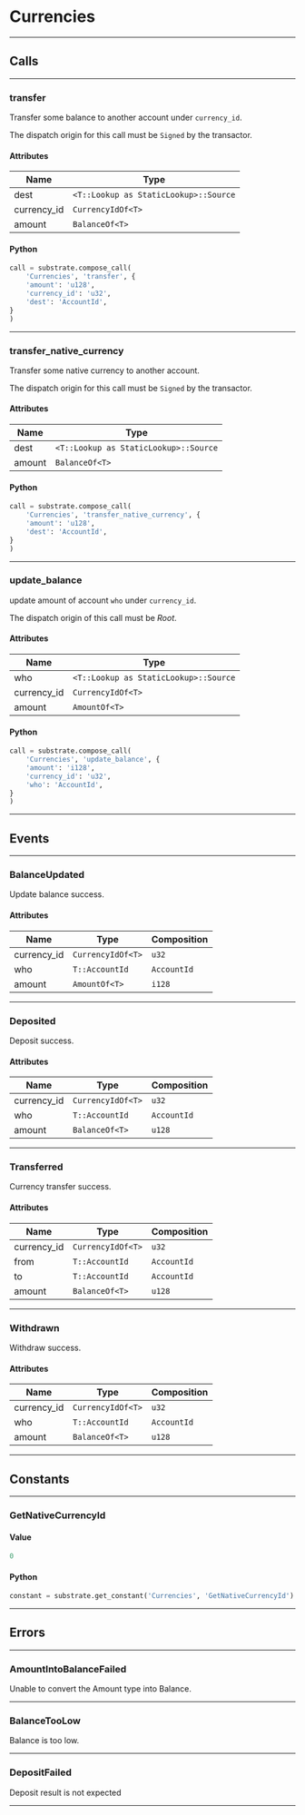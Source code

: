 
# Currencies

---------
## Calls

---------
### transfer
Transfer some balance to another account under `currency_id`.

The dispatch origin for this call must be `Signed` by the
transactor.
#### Attributes
| Name | Type |
| -------- | -------- | 
| dest | `<T::Lookup as StaticLookup>::Source` | 
| currency_id | `CurrencyIdOf<T>` | 
| amount | `BalanceOf<T>` | 

#### Python
```python
call = substrate.compose_call(
    'Currencies', 'transfer', {
    'amount': 'u128',
    'currency_id': 'u32',
    'dest': 'AccountId',
}
)
```

---------
### transfer_native_currency
Transfer some native currency to another account.

The dispatch origin for this call must be `Signed` by the
transactor.
#### Attributes
| Name | Type |
| -------- | -------- | 
| dest | `<T::Lookup as StaticLookup>::Source` | 
| amount | `BalanceOf<T>` | 

#### Python
```python
call = substrate.compose_call(
    'Currencies', 'transfer_native_currency', {
    'amount': 'u128',
    'dest': 'AccountId',
}
)
```

---------
### update_balance
update amount of account `who` under `currency_id`.

The dispatch origin of this call must be _Root_.
#### Attributes
| Name | Type |
| -------- | -------- | 
| who | `<T::Lookup as StaticLookup>::Source` | 
| currency_id | `CurrencyIdOf<T>` | 
| amount | `AmountOf<T>` | 

#### Python
```python
call = substrate.compose_call(
    'Currencies', 'update_balance', {
    'amount': 'i128',
    'currency_id': 'u32',
    'who': 'AccountId',
}
)
```

---------
## Events

---------
### BalanceUpdated
Update balance success.
#### Attributes
| Name | Type | Composition
| -------- | -------- | -------- |
| currency_id | `CurrencyIdOf<T>` | ```u32```
| who | `T::AccountId` | ```AccountId```
| amount | `AmountOf<T>` | ```i128```

---------
### Deposited
Deposit success.
#### Attributes
| Name | Type | Composition
| -------- | -------- | -------- |
| currency_id | `CurrencyIdOf<T>` | ```u32```
| who | `T::AccountId` | ```AccountId```
| amount | `BalanceOf<T>` | ```u128```

---------
### Transferred
Currency transfer success.
#### Attributes
| Name | Type | Composition
| -------- | -------- | -------- |
| currency_id | `CurrencyIdOf<T>` | ```u32```
| from | `T::AccountId` | ```AccountId```
| to | `T::AccountId` | ```AccountId```
| amount | `BalanceOf<T>` | ```u128```

---------
### Withdrawn
Withdraw success.
#### Attributes
| Name | Type | Composition
| -------- | -------- | -------- |
| currency_id | `CurrencyIdOf<T>` | ```u32```
| who | `T::AccountId` | ```AccountId```
| amount | `BalanceOf<T>` | ```u128```

---------
## Constants

---------
### GetNativeCurrencyId
#### Value
```python
0
```
#### Python
```python
constant = substrate.get_constant('Currencies', 'GetNativeCurrencyId')
```
---------
## Errors

---------
### AmountIntoBalanceFailed
Unable to convert the Amount type into Balance.

---------
### BalanceTooLow
Balance is too low.

---------
### DepositFailed
Deposit result is not expected

---------